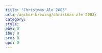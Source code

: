 ```yaml
---
title: "Christmas Ale 2003"
url: /anchor-brewing/christmas-ale-2003/
category: 
style: 
abv: 0
ibu: 0
srm: 0
upc: 0
---
```


